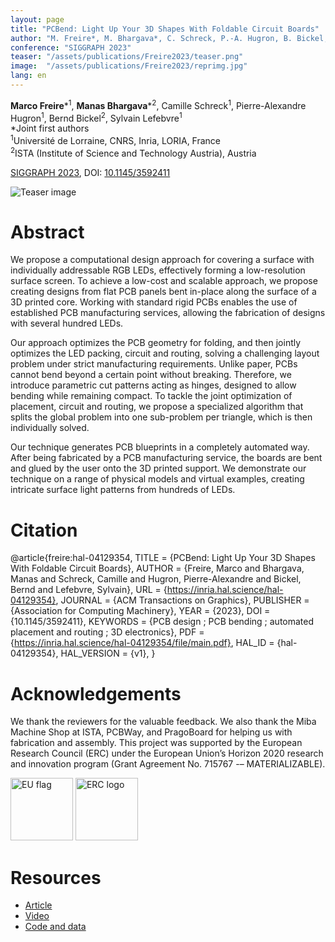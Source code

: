 ```yaml
---
layout: page
title: "PCBend: Light Up Your 3D Shapes With Foldable Circuit Boards"
author: "M. Freire*, M. Bhargava*, C. Schreck, P.-A. Hugron, B. Bickel, S. Lefebvre (*Joint first authors)"
conference: "SIGGRAPH 2023"
teaser: "/assets/publications/Freire2023/teaser.png"
image:  "/assets/publications/Freire2023/reprimg.jpg"
lang: en
---
```


**Marco Freire**\*<sup>1</sup>, **Manas Bhargava**\*<sup>2</sup>, Camille Schreck<sup>1</sup>, Pierre-Alexandre Hugron<sup>1</sup>, Bernd Bickel<sup>2</sup>, Sylvain Lefebvre<sup>1</sup>  
\*Joint first authors  
<sup>1</sup>Université de Lorraine, CNRS, Inria, LORIA, France  
<sup>2</sup>ISTA (Institute of Science and Technology Austria), Austria

[SIGGRAPH 2023](https://s2023.siggraph.org/), DOI: [10.1145/3592411](https://doi.org/10.1145/3592411)

![Teaser image](/assets/pcbend/teaser.png)

# Abstract
We propose a computational design approach for covering a surface with individually addressable RGB LEDs, effectively forming a low-resolution surface screen. To achieve a low-cost and scalable approach, we propose creating designs from flat PCB panels bent in-place along the surface of a 3D printed core. Working with standard rigid PCBs enables the use of established PCB manufacturing services, allowing the fabrication of designs with several hundred LEDs.

Our approach optimizes the PCB geometry for folding, and then jointly optimizes the LED packing, circuit and routing, solving a challenging layout problem under strict manufacturing requirements. Unlike paper, PCBs cannot bend beyond a certain point without breaking. Therefore, we introduce parametric cut patterns acting as hinges, designed to allow bending while remaining compact. To tackle the joint optimization of placement, circuit and routing, we propose a specialized algorithm that splits the global problem into one sub-problem per triangle, which is then individually solved.

Our technique generates PCB blueprints in a completely automated way. After being fabricated by a PCB manufacturing service, the boards are bent and glued by the user onto the 3D printed support. We demonstrate our technique on a range of physical models and virtual examples, creating intricate surface light patterns from hundreds of LEDs.

# Citation
  @article{freire:hal-04129354,
    TITLE = {PCBend: Light Up Your 3D Shapes With Foldable Circuit Boards},
    AUTHOR = {Freire, Marco and Bhargava, Manas and Schreck, Camille and Hugron, Pierre-Alexandre and Bickel, Bernd and Lefebvre, Sylvain},
    URL = {https://inria.hal.science/hal-04129354},
    JOURNAL = {ACM Transactions on Graphics},
    PUBLISHER = {Association for Computing Machinery},
    YEAR = {2023},
    DOI = {10.1145/3592411},
    KEYWORDS = {PCB design ; PCB bending ; automated placement and routing ; 3D electronics},
    PDF = {https://inria.hal.science/hal-04129354/file/main.pdf},
    HAL_ID = {hal-04129354},
    HAL_VERSION = {v1},
  }

# Acknowledgements
We thank the reviewers for the valuable feedback. We also thank the Miba Machine Shop at ISTA, PCBWay, and PragoBoard for helping us with fabrication and assembly. This project was supported by the European Research Council (ERC) under the European Union’s Horizon 2020 research and innovation program (Grant Agreement No. 715767 -– MATERIALIZABLE).

<img src="/assets/flag_eu.jpg" alt="EU flag" height="100"/>
<img src="/assets/logo_erc.jpg" alt="ERC logo" height="100"/>

# Resources
- [Article](https://inria.hal.science/hal-04129354v1/document)
- [Video](https://youtu.be/nJspqdpyWq4)
- [Code and data](https://github.com/mfremer/pcbend)